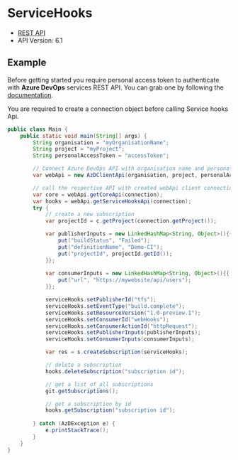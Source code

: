# ServiceHooks

- [REST API](https://docs.microsoft.com/en-us/rest/api/azure/devops/hooks/?view=azure-devops-rest-6.1)
- API Version: 6.1

## Example

Before getting started you require personal access token to authenticate with **Azure DevOps** services REST API.
You can grab one by following the [documentation](https://docs.microsoft.com/en-us/azure/devops/organizations/accounts/use-personal-access-tokens-to-authenticate?WT.mc_id=docs-github-dbrown&view=azure-devops&tabs=preview-page).

You are required to create a connection object before calling Service hooks Api.

```java
public class Main {
    public static void main(String[] args) {
        String organisation = "myOrganisationName";
        String project = "myProject";
        String personalAccessToken = "accessToken";

        // Connect Azure DevOps API with organisation name and personal access token.
        var webApi = new AzDClientApi(organisation, project, personalAccessToken);

        // call the respective API with created webApi client connection object;
        var core = webApi.getCoreApi(connection);
        var hooks = webApi.getServiceHooksApi(connection);
        try {
            // create a new subscription
            var projectId = c.getProject(connection.getProject());

            var publisherInputs = new LinkedHashMap<String, Object>(){{
                put("buildStatus", "Failed");
                put("definitionName", "Demo-CI");
                put("projectId", projectId.getId());
            }};
            
            var consumerInputs = new LinkedHashMap<String, Object>(){{
                put("url", "https://mywebsite/api/users");
            }};

            serviceHooks.setPublisherId("tfs");
            serviceHooks.setEventType("build.complete");
            serviceHooks.setResourceVersion("1.0-preview.1");
            serviceHooks.setConsumerId("webHooks");
            serviceHooks.setConsumerActionId("httpRequest");
            serviceHooks.setPublisherInputs(publisherInputs);
            serviceHooks.setConsumerInputs(consumerInputs);

            var res = s.createSubscription(serviceHooks);

            // delete a subscription
            hooks.deleteSubscription("subscription id");

            // get a list of all subscriptions
            git.getSubscriptions();

            // get a subscription by id
            hooks.getSubscription("subscription id");
            
        } catch (AzDException e) {
            e.printStackTrace();
        }
    }
}
```